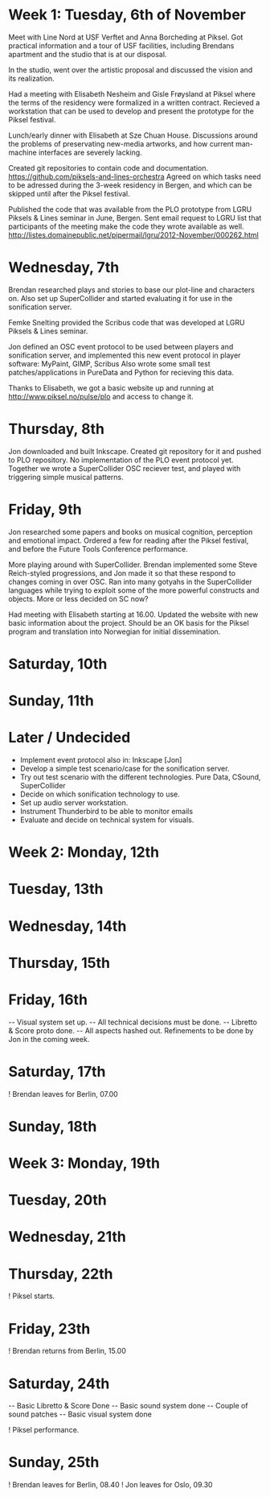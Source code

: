 
Week 1: Tuesday, 6th of November
=========================

Meet with Line Nord at USF Verftet and Anna Borcheding at Piksel.
Got practical information and a tour of USF facilities, including Brendans
apartment and the studio that is at our disposal.

In the studio, went over the artistic proposal and discussed the vision
and its realization. 

Had a meeting with Elisabeth Nesheim and Gisle Frøysland at Piksel where
the terms of the residency were formalized in a written contract. Recieved
a workstation that can be used to develop and present the prototype for the Piksel festival.

Lunch/early dinner with Elisabeth at Sze Chuan House. Discussions around
the problems of preservating new-media artworks, and how current man-machine interfaces are severely lacking.

Created git repositories to contain code and documentation.
https://github.com/piksels-and-lines-orchestra
Agreed on which tasks need to be adressed during the 3-week residency in Bergen,
and which can be skipped until after the Piksel festival.

Published the code that was available from the PLO prototype from LGRU Piksels & Lines
seminar in June, Bergen. Sent email request to LGRU list that participants of the
meeting make the code they wrote available as well.
http://listes.domainepublic.net/pipermail/lgru/2012-November/000262.html


Wednesday, 7th
===========================

Brendan researched plays and stories to base our plot-line and characters on.
Also set up SuperCollider and started evaluating it for use in the sonification server.

Femke Snelting provided the Scribus code that was developed at LGRU Piksels & Lines seminar.

Jon defined an OSC event protocol to be used between players and sonification server,
and implemented this new event protocol in player software: MyPaint, GIMP, Scribus
Also wrote some small test patches/applications in PureData and Python for recieving
this data.

Thanks to Elisabeth, we got a basic website up and running at http://www.piksel.no/pulse/plo
and access to change it.

Thursday, 8th
=============================

Jon downloaded and built Inkscape. Created git repository for it and pushed to PLO repository.
No implementation of the PLO event protocol yet.
Together we wrote a SuperCollider OSC reciever test, and played with triggering 
simple musical patterns.

Friday, 9th
===============================

Jon researched some papers and books on musical cognition, perception and emotional impact.
Ordered a few for reading after the Piksel festival, and before the Future Tools Conference performance.

More playing around with SuperCollider. Brendan implemented some Steve Reich-styled 
progressions, and Jon made it so that these respond to changes coming in over OSC. Ran into
many gotyahs in the SuperCollider languages while trying to exploit some of the more
powerful constructs and objects. More or less decided on SC now?

Had meeting with Elisabeth starting at 16.00. Updated the website with new basic information about
the project. Should be an OK basis for the Piksel program and translation into Norwegian for
initial dissemination.



Saturday, 10th
===============================


Sunday, 11th
===============================


Later / Undecided
===============================

* Implement event protocol also in: Inkscape [Jon]
* Develop a simple test scenario/case for the sonification server.
* Try out test scenario with the different technologies. Pure Data, CSound, SuperCollider
* Decide on which sonification technology to use.
* Set up audio server workstation.
* Instrument Thunderbird to be able to monitor emails
* Evaluate and decide on technical system for visuals.



Week 2: Monday, 12th
===============================

Tuesday, 13th
===============================

Wednesday, 14th
===============================

Thursday, 15th
===============================

Friday, 16th
===============================

-- Visual system set up.
-- All technical decisions must be done.
-- Libretto & Score proto done.
-- All aspects hashed out. Refinements to be done by Jon in the coming week.

Saturday, 17th
===============================

! Brendan leaves for Berlin, 07.00


Sunday, 18th
===============================


Week 3: Monday, 19th
===============================

Tuesday, 20th
===============================

Wednesday, 21th
===============================

Thursday, 22th
===============================

! Piksel starts.

Friday, 23th
===============================

! Brendan returns from Berlin, 15.00

Saturday, 24th
===============================

-- Basic Libretto & Score Done
-- Basic sound system done
-- Couple of sound patches 
-- Basic visual system done

! Piksel performance.

Sunday, 25th
===============================

! Brendan leaves for Berlin, 08.40
! Jon leaves for Oslo, 09.30


